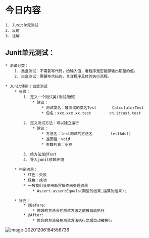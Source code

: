 # 今日内容
	1. Junit单元测试
	2. 反射
	3. 注解


## Junit单元测试：
	* 测试分类：
		1. 黑盒测试：不需要写代码，给输入值，看程序是否能够输出期望的值。
		2. 白盒测试：需要写代码的。关注程序具体的执行流程。
	
	* Junit使用：白盒测试
		* 步骤：
			1. 定义一个测试类(测试用例)
				* 建议：
					* 测试类名：被测试的类名Test		CalculatorTest
					* 包名：xxx.xxx.xx.test		cn.itcast.test
	
			2. 定义测试方法：可以独立运行
				* 建议：
					* 方法名：test测试的方法名		testAdd()  
					* 返回值：void
					* 参数列表：空参
	
			3. 给方法加@Test
			4. 导入junit依赖环境
	
		* 判定结果：
			* 红色：失败
			* 绿色：成功
			* 一般我们会使用断言操作来处理结果
				* Assert.assertEquals(期望的结果,运算的结果);
	
		* 补充：
			* @Before:
				* 修饰的方法会在测试方法之前被自动执行
			* @After:
				* 修饰的方法会在测试方法执行之后自动被执行

![image-20201206184556736](https://gitee.com/sheep-are-flying-in-the-sky/my-picture/raw/master/picture4/image-20201206184556736.png)



